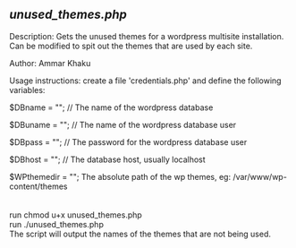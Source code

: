 *unused_themes.php*
-------------------------------------

Description: Gets the unused themes for a wordpress multisite installation. Can
be modified to spit out the themes that are used by each site.


Author: Ammar Khaku


Usage instructions: create a file 'credentials.php' and define the following
variables:<br/>

$DBname = ""; // The name of the wordpress database<br/>

$DBuname = ""; // The name of the wordpress database user<br/>

$DBpass = ""; // The password for the wordpress database user<br/>

$DBhost = ""; // The database host, usually localhost<br/>

$WPthemedir = ""; The absolute path of the wp themes, eg: /var/www/wp-content/themes<br/>
<br/>
<br/>
run chmod u+x unused_themes.php
<br/>
run ./unused_themes.php
<br/>
The script will output the names of the themes that are not being used.
<br/>
